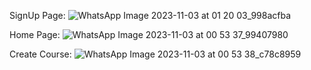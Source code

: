 SignUp Page:
![WhatsApp Image 2023-11-03 at 01 20 03_998acfba](https://github.com/user-attachments/assets/c90c05d7-f91e-4e96-93b7-52cdc3e30787)

Home Page:
![WhatsApp Image 2023-11-03 at 00 53 37_99407980](https://github.com/user-attachments/assets/2d4cae21-bec8-4778-ab96-4ae52c23a572)

Create Course:
![WhatsApp Image 2023-11-03 at 00 53 38_c78c8959](https://github.com/user-attachments/assets/0351d4c3-b38b-4f87-a76c-15d7a23613bc)

